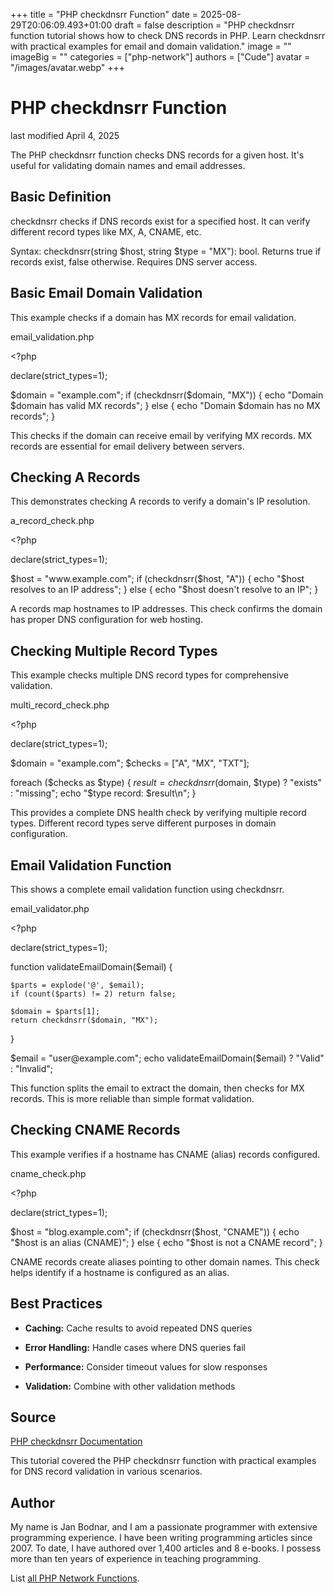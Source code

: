 +++
title = "PHP checkdnsrr Function"
date = 2025-08-29T20:06:09.493+01:00
draft = false
description = "PHP checkdnsrr function tutorial shows how to check DNS records in PHP. Learn checkdnsrr with practical examples for email and domain validation."
image = ""
imageBig = ""
categories = ["php-network"]
authors = ["Cude"]
avatar = "/images/avatar.webp"
+++

# PHP checkdnsrr Function

last modified April 4, 2025

The PHP checkdnsrr function checks DNS records for a given host.
It's useful for validating domain names and email addresses.

## Basic Definition

checkdnsrr checks if DNS records exist for a specified host.
It can verify different record types like MX, A, CNAME, etc.

Syntax: checkdnsrr(string $host, string $type = "MX"): bool.
Returns true if records exist, false otherwise. Requires DNS server access.

## Basic Email Domain Validation

This example checks if a domain has MX records for email validation.

email_validation.php
  

&lt;?php

declare(strict_types=1);

$domain = "example.com";
if (checkdnsrr($domain, "MX")) {
    echo "Domain $domain has valid MX records";
} else {
    echo "Domain $domain has no MX records";
}

This checks if the domain can receive email by verifying MX records.
MX records are essential for email delivery between servers.

## Checking A Records

This demonstrates checking A records to verify a domain's IP resolution.

a_record_check.php
  

&lt;?php

declare(strict_types=1);

$host = "www.example.com";
if (checkdnsrr($host, "A")) {
    echo "$host resolves to an IP address";
} else {
    echo "$host doesn't resolve to an IP";
}

A records map hostnames to IP addresses. This check confirms the domain
has proper DNS configuration for web hosting.

## Checking Multiple Record Types

This example checks multiple DNS record types for comprehensive validation.

multi_record_check.php
  

&lt;?php

declare(strict_types=1);

$domain = "example.com";
$checks = ["A", "MX", "TXT"];

foreach ($checks as $type) {
    $result = checkdnsrr($domain, $type) ? "exists" : "missing";
    echo "$type record: $result\n";
}

This provides a complete DNS health check by verifying multiple record types.
Different record types serve different purposes in domain configuration.

## Email Validation Function

This shows a complete email validation function using checkdnsrr.

email_validator.php
  

&lt;?php

declare(strict_types=1);

function validateEmailDomain($email) {

    $parts = explode('@', $email);
    if (count($parts) != 2) return false;
    
    $domain = $parts[1];
    return checkdnsrr($domain, "MX");
}

$email = "user@example.com";
echo validateEmailDomain($email) ? "Valid" : "Invalid";

This function splits the email to extract the domain, then checks for MX
records. This is more reliable than simple format validation.

## Checking CNAME Records

This example verifies if a hostname has CNAME (alias) records configured.

cname_check.php
  

&lt;?php

declare(strict_types=1);

$host = "blog.example.com";
if (checkdnsrr($host, "CNAME")) {
    echo "$host is an alias (CNAME)";
} else {
    echo "$host is not a CNAME record";
}

CNAME records create aliases pointing to other domain names. This check helps
identify if a hostname is configured as an alias.

## Best Practices

- **Caching:** Cache results to avoid repeated DNS queries

- **Error Handling:** Handle cases where DNS queries fail

- **Performance:** Consider timeout values for slow responses

- **Validation:** Combine with other validation methods

## Source

[PHP checkdnsrr Documentation](https://www.php.net/manual/en/function.checkdnsrr.php)

This tutorial covered the PHP checkdnsrr function with practical
examples for DNS record validation in various scenarios.

## Author

My name is Jan Bodnar, and I am a passionate programmer with extensive
programming experience. I have been writing programming articles since 2007.
To date, I have authored over 1,400 articles and 8 e-books. I possess more
than ten years of experience in teaching programming.

List [all PHP Network Functions](/php/#php-network).